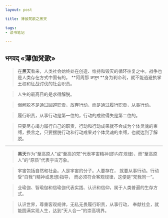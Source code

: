 ```yaml
---
layout: post

title: 薄伽梵歌之黑天

tags:
- 读书笔记

---
```

## भगवद् «薄伽梵歌»

> 在**黑天**看来，人类社会始终处在创造、维持和毁灭的循环往复之中。战争也是人类存在方式中固有的。 **阿周那 अजुन **身为刹帝利，就不能逃避执掌王权和征战讨伐的社会职责。 

> 人生的最高目的是求得解脱。

> 但解脱不是通过回避职责，放弃行动，而是通过履行职责，从事行动。

> 履行职责，从事行动是第一位的，行动的成败得失是第二位的。

> 只要尽心竭力履行自己的职责，行动和行动成果就不会成为个体灵魂的束缚，换言之，只要摆脱行动和行动成果对个体灵魂的束缚，也就达到了解脱。

-------

> **黑天**作为“至高原人”或“至高的梵”代表宇宙精神(即内在规律)，而“至高原人”的“原质”代表宇宙万象。

> 宇宙包括自然和社会。人是宇宙的分子。人要存在， 就要从事行动。行动受“自我”(精神或思想)指导， 而必须符合客观规律，这便是“梵我同一”。

> 业瑜伽、智瑜伽和信瑜伽代表实践、认识和信仰，属于人类普遍的生存方式。

> 认识世界，尊重客观规律，无私无畏履行职责，从事行动， 奉献社会，就能圆满实现人生，达到“天人合一”的崇高境界。
